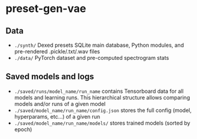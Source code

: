 # preset-gen-vae

## Data

* ```./synth/``` Dexed presets SQLite main database, Python modules, and pre-rendered .pickle/.txt/.wav files
* ```./data/``` PyTorch dataset and pre-computed spectrogram stats

## Saved models and logs
* ```./saved/runs/model_name/run_name``` contains Tensorboard data for all models and learning runs. This
  hierarchical structure allows comparing models and/or runs of a given model 
* ```./saved/model_name/run_name/config.json``` stores the full config (model, hyperparams, etc...) of a given run  
* ```./saved/model_name/run_name/models/```  stores trained models (sorted by epoch)
